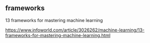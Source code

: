 ## frameworks

13 frameworks for mastering machine learning

https://www.infoworld.com/article/3026262/machine-learning/13-frameworks-for-mastering-machine-learning.html
